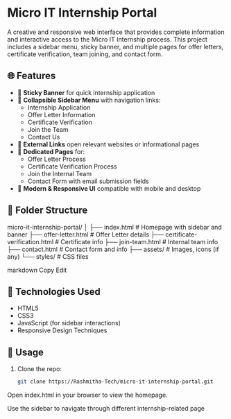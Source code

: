 # Micro IT Internship Portal

A creative and responsive web interface that provides complete information and interactive access to the Micro IT Internship process. This project includes a sidebar menu, sticky banner, and multiple pages for offer letters, certificate verification, team joining, and contact form.

## 🌐 Features

- 🚀 **Sticky Banner** for quick internship application
- 📂 **Collapsible Sidebar Menu** with navigation links:
  - Internship Application
  - Offer Letter Information
  - Certificate Verification
  - Join the Team
  - Contact Us
- 🔗 **External Links** open relevant websites or informational pages
- 📄 **Dedicated Pages** for:
  - Offer Letter Process
  - Certificate Verification Process
  - Join the Internal Team
  - Contact Form with email submission fields
- 🎨 **Modern & Responsive UI** compatible with mobile and desktop

## 📁 Folder Structure

micro-it-internship-portal/
│
├── index.html # Homepage with sidebar and banner
├── offer-letter.html # Offer Letter details
├── certificate-verification.html # Certificate info
├── join-team.html # Internal team info
├── contact.html # Contact form and info
├── assets/ # Images, icons (if any)
└── styles/ # CSS files

markdown
Copy
Edit

## 🔧 Technologies Used

- HTML5
- CSS3
- JavaScript (for sidebar interactions)
- Responsive Design Techniques

## 📌 Usage

1. Clone the repo:
   ```bash
   git clone https://Rashmitha-Tech/micro-it-internship-portal.git
Open index.html in your browser to view the homepage.

Use the sidebar to navigate through different internship-related page

